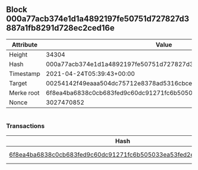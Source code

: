 ## Block 000a77acb374e1d1a4892197fe50751d727827d3887a1fb8291d728ec2ced16e

Attribute | Value
--- | ---
Height | 34304
Hash | 000a77acb374e1d1a4892197fe50751d727827d3887a1fb8291d728ec2ced16e
Timestamp | 2021-04-24T05:39:43+00:00
Target | 00254142f49eaaa504dc75712e8378ad5316cbcead634704b3734b6271167cc4
Merke root | 6f8ea4ba6838c0cb683fed9c60dc91271fc6b505033ea53fed2ec6bc279b2f5a
Nonce | 3027470852

```

```

### Transactions

Hash | Amount
--- | ---
[6f8ea4ba6838c0cb683fed9c60dc91271fc6b505033ea53fed2ec6bc279b2f5a](6f8ea4ba6838c0cb683fed9c60dc91271fc6b505033ea53fed2ec6bc279b2f5a.md) | 10.00000000 SKEPTI 
